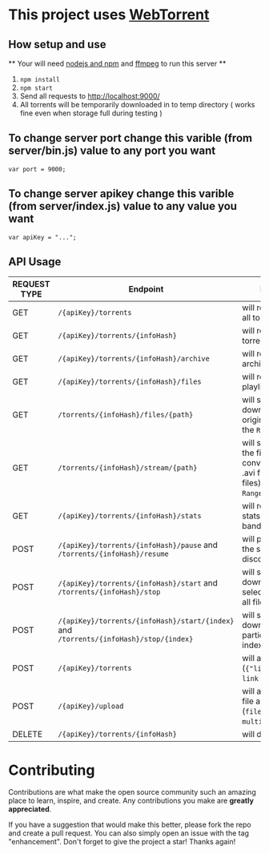 # This project uses <a href="https://webtorrent.io/">WebTorrent</a>

## How setup and use

** Your will need <a href="https://nodejs.dev/">nodejs and npm</a> and <a href="https://ffmpeg.org/">ffmpeg</a> to run this server **

1. `npm install`
2. `npm start`
3. Send all requests to [http://localhost:9000/](http://localhost:9000)
4. All torrents will be temporarily downloaded in to temp directory ( works fine even when storage full during testing )

## To change server port change this varible (from server/bin.js) value to any port you want

```JS
var port = 9000;
```

## To change server apikey change this varible (from server/index.js) value to any value you want

```JS
var apiKey = "...";
```
## API Usage

REQUEST TYPE | Endpoint | Description
--- | --- | ---
GET | `/{apiKey}/torrents` | will return the list of all torrents
GET | `/{apiKey}/torrents/{infoHash}` | will return one torrent
GET | `/{apiKey}/torrents/{infoHash}/archive` | will return the ZIP archive
GET | `/{apiKey}/torrents/{infoHash}/files` | will return the M3U playlist
GET | `/torrents/{infoHash}/files/{path}` | will start downloading the original file (honoring the `Range` header)
GET | `/torrents/{infoHash}/stream/{path}` | will start streaming the file (will do a live convert for .mkv and .avi files to .webm files)(honoring the `Range` header)
GET | `/{apiKey}/torrents/{infoHash}/stats` | will return the torrent stats (speed, bandwidth, etc.)
POST | `/{apiKey}/torrents/{infoHash}/pause` and <br>`/torrents/{infoHash}/resume` | will pause/resume the swarm and peer discovery
POST | `/{apiKey}/torrents/{infoHash}/start` and <br>`/torrents/{infoHash}/stop` | will start/stop the download by selecting/deselecting all files
POST | `/{apiKey}/torrents/{infoHash}/start/{index}` and <br>`/torrents/{infoHash}/stop/{index}` | will start/stop downloading a particular file (by index)
POST | `/{apiKey}/torrents` | will add a new torrent (`{"link":"magnet link or URL"}`)
POST | `/{apiKey}/upload` | will accept a .torrent file as an attachment (`file` field in `multipart/form-data`)
DELETE | `/{apiKey}/torrents/{infoHash}` | will delete the torrent

# Contributing

Contributions are what make the open source community such an amazing place to learn, inspire, and create. Any contributions you make are **greatly appreciated**.

If you have a suggestion that would make this better, please fork the repo and create a pull request. You can also simply open an issue with the tag "enhancement".
Don't forget to give the project a star! Thanks again!
